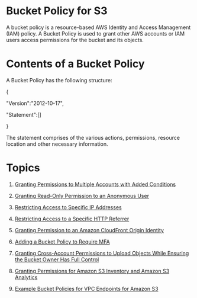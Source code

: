 # Bucket Policy for S3

A bucket policy is a resource-based AWS Identity and Access Management (IAM) policy. A Bucket Policy is used to grant other AWS accounts or IAM users access permissions for the bucket and its objects. 

# Contents of a Bucket Policy

A Bucket Policy has the following structure: 

{

  "Version":"2012-10-17",

  "Statement":[]
 
 }
 
 The statement comprises of the various actions, permissions, resource location and other necessary information.
 
# Topics
1) [Granting Permissions to Multiple Accounts with Added Conditions](https://docs.aws.amazon.com/AmazonS3/latest/dev//example-bucket-policies.html#example-bucket-policies-use-case-1)
2) [Granting Read-Only Permission to an Anonymous User](https://docs.aws.amazon.com/AmazonS3/latest/dev//example-bucket-policies.html#example-bucket-policies-use-case-2)
3) [Restricting Access to Specific IP Addresses](https://docs.aws.amazon.com/AmazonS3/latest/dev//example-bucket-policies.html#example-bucket-policies-use-case-3)
4) [Restricting Access to a Specific HTTP Referrer](https://docs.aws.amazon.com/AmazonS3/latest/dev//example-bucket-policies.html#example-bucket-policies-use-case-4)

5) [Granting Permission to an Amazon CloudFront Origin Identity](https://docs.aws.amazon.com/AmazonS3/latest/dev//example-bucket-policies.html#example-bucket-policies-use-case-6)
6) [Adding a Bucket Policy to Require MFA](https://docs.aws.amazon.com/AmazonS3/latest/dev//example-bucket-policies.html#example-bucket-policies-use-case-7)
7) [Granting Cross-Account Permissions to Upload Objects While Ensuring the Bucket Owner Has Full Control](https://docs.aws.amazon.com/AmazonS3/latest/dev//example-bucket-policies.html#example-bucket-policies-use-case-8)
8) [Granting Permissions for Amazon S3 Inventory and Amazon S3 Analytics](https://docs.aws.amazon.com/AmazonS3/latest/dev//example-bucket-policies.html#example-bucket-policies-use-case-9)
9) [Example Bucket Policies for VPC Endpoints for Amazon S3](https://docs.aws.amazon.com/AmazonS3/latest/dev//example-bucket-policies-vpc-endpoint.html)
